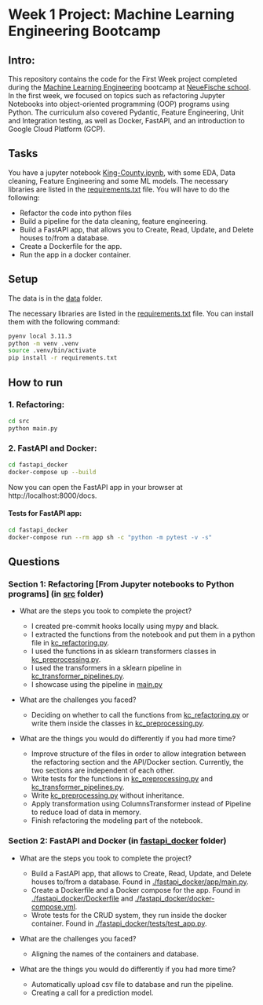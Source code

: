 # Week 1 Project: Machine Learning Engineering Bootcamp
## Intro:


This repository contains the code for the First Week project completed during the [Machine Learning Engineering](https://www.neuefische.de/en/bootcamp/machine-learning-engineering) bootcamp at [NeueFische school](https://www.neuefische.de/en). In the first week, we focused on topics such as refactoring Jupyter Notebooks into object-oriented programming (OOP) programs using Python. The curriculum also covered Pydantic, Feature Engineering, Unit and Integration testing, as well as Docker, FastAPI, and an introduction to Google Cloud Platform (GCP).


## Tasks
You have a jupyter notebook [King-County.ipynb](./King-County.ipynb), with some EDA, Data cleaning, Feature Engineering and some ML models. The necessary libraries are listed in the [requirements.txt](./requirements.txt) file. You will have to do the following:

- Refactor the code into python files 
- Build a pipeline for the data cleaning, feature engineering.
- Build a FastAPI app, that allows you to Create, Read, Update, and Delete houses to/from a database.
- Create a Dockerfile for the app.
- Run the app in a docker container.

## Setup

The data is in the [data](./data) folder.

The necessary libraries are listed in the [requirements.txt](./requirements.txt) file. You can install them with the following command:

```bash
pyenv local 3.11.3
python -m venv .venv
source .venv/bin/activate
pip install -r requirements.txt
```
## How to run
### 1. Refactoring:
```bash
cd src
python main.py
```

### 2. FastAPI and Docker:
```bash
cd fastapi_docker
docker-compose up --build
```

Now you can open the FastAPI app in your browser at http://localhost:8000/docs.

#### Tests for FastAPI app:
```bash
cd fastapi_docker
docker-compose run --rm app sh -c "python -m pytest -v -s"
```

## Questions
### Section 1: Refactoring [From Jupyter notebooks to Python programs] (in [src](./src) folder)

* What are the steps you took to complete the project?
    * I created pre-commit hooks locally using mypy and black.
    * I extracted the functions from the notebook and put them in a python file
      in [kc_refactoring.py](./src/kc_refactoring.py).
    * I used the functions in as sklearn transformers classes in [kc_preprocessing.py](./src/kc_preprocessing.py).
    * I used the transformers in a sklearn pipeline in [kc_transformer_pipelines.py](./src/kc_transformer_pipelines.py).
    * I showcase using the pipeline in [main.py](./src/main.py)


* What are the challenges you faced?
    * Deciding on whether to call the functions from [kc_refactoring.py](./src/kc_refactoring.py) or write them inside
      the classes in [kc_preprocessing.py](./src/kc_preprocessing.py).


* What are the things you would do differently if you had more time?
    * Improve structure of the files in order to allow integration between the refactoring section and the API/Docker
      section. Currently, the two sections are independent of each other. 
    * Write tests for the functions in [kc_preprocessing.py](./src/kc_preprocessing.py) and [kc_transformer_pipelines.py](./src/kc_transformer_pipelines.py).
    * Write [kc_preprocessing.py](./src/kc_preprocessing.py) without inheritance.
    * Apply transformation using ColumnsTransformer instead of Pipeline to reduce load of data in memory.
    * Finish refactoring the modeling part of the notebook. 

### Section 2: FastAPI and Docker (in [fastapi_docker](./fastapi_docker) folder)
* What are the steps you took to complete the project?
    * Build a FastAPI app, that allows to Create, Read, Update, and Delete houses to/from a database. Found in [./fastapi_docker/app/main.py](./fastapi_docker/app/main.py).
    * Create a Dockerfile and a Docker compose for the app. Found in [./fastapi_docker/Dockerfile](./fastapi_docker/Dockerfile) and [./fastapi_docker/docker-compose.yml](./fastapi_docker/docker-compose.yml). 
    * Wrote tests for the CRUD system, they run inside the docker container. Found in [./fastapi_docker/tests/test_app.py](./fastapi_docker/tests/test_app.py).
    
 
* What are the challenges you faced?
  * Aligning the names of the containers and database.

  
* What are the things you would do differently if you had more time? 
  * Automatically upload csv file to database and run the pipeline.
  * Creating a call for a prediction model.

